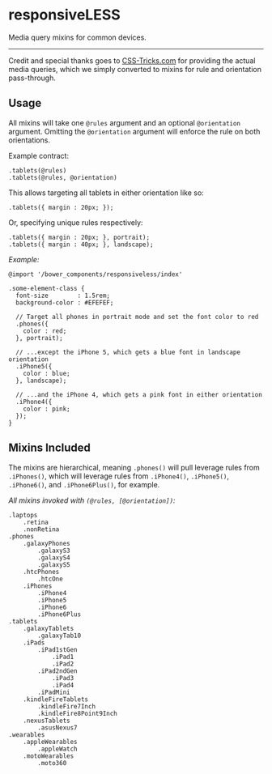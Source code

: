 # responsiveLESS
Media query mixins for common devices.

---
Credit and special thanks goes to [CSS-Tricks.com](https://css-tricks.com/snippets/css/media-queries-for-standard-devices/) for 
providing the actual media queries, which we simply converted to mixins for rule and orientation pass-through.

## Usage

All mixins will take one `@rules` argument and an optional `@orientation` argument. Omitting the 
`@orientation` argument will enforce the rule on both orientations.

Example contract: 

    .tablets(@rules)
    .tablets(@rules, @orientation)
    
This allows targeting all tablets in either orientation like so: 

    .tablets({ margin : 20px; });
    
Or, specifying unique rules respectively:

    .tablets({ margin : 20px; }, portrait);
    .tablets({ margin : 40px; }, landscape);
    
*Example:*

    @import '/bower_components/responsiveless/index'
    
    .some-element-class {
      font-size        : 1.5rem;
      background-color : #EFEFEF;
      
      // Target all phones in portrait mode and set the font color to red 
      .phones({
        color : red;
      }, portrait);
      
      // ...except the iPhone 5, which gets a blue font in landscape orientation 
      .iPhone5({
        color : blue;
      }, landscape);
      
      // ...and the iPhone 4, which gets a pink font in either orientation 
      .iPhone4({
        color : pink;
      });
    }


## Mixins Included
The mixins are hierarchical, meaning `.phones()` will pull leverage rules from `.iPhones()`, which will 
leverage rules from `.iPhone4()`, `.iPhone5()`, `.iPhone6()`, and `.iPhone6Plus()`, for example. 

*All mixins invoked with `(@rules, [@orientation])`:* 

    .laptops
        .retina
        .nonRetina
    .phones
        .galaxyPhones
            .galaxyS3
            .galaxyS4
            .galaxyS5
        .htcPhones
            .htcOne
        .iPhones
            .iPhone4
            .iPhone5
            .iPhone6
            .iPhone6Plus
    .tablets
        .galaxyTablets
            .galaxyTab10
        .iPads
            .iPad1stGen
                .iPad1
                .iPad2
            .iPad2ndGen
                .iPad3
                .iPad4
            .iPadMini
        .kindleFireTablets
            .kindleFire7Inch
            .kindleFire8Point9Inch
        .nexusTablets
            .asusNexus7
    .wearables
        .appleWearables
            .appleWatch
        .motoWearables
            .moto360
            

